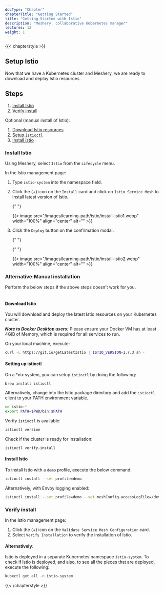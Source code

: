 ```yaml
---
docType: "Chapter"
chapterTitle: "Getting Started"
title: "Getting Started with Istio"
description: "Meshery, collaborative Kubernetes manager"
lectures: 12
weight: 1
---
```


{{< chapterstyle >}}

<h2 class="chapter-sub-heading">Setup Istio </h2>

Now that we have a Kubernetes cluster and Meshery, we are ready to download and deploy Istio resources.

<h2 class="chapter-sub-heading">Steps</h2>

1. [Install Istio](#1)
1. [Verify install](#2)

Optional (manual install of Istio):

1. [Download Istio resources](#1.1)
1. [Setup `istioctl`](#1.2)
1. [Install istio](#1.3)

<h3 class="chapter-sub-heading">
  <a name="1">Install Istio</a>
</h3>

Using Meshery, select `Istio` from the `Lifecycle` menu.

In the Istio management page:

1. Type `istio-system` into the namespace field.
2. Click the (+) icon on the `Install` card and click on `Istio Service Mesh` to install latest version of Istio.

   {" "}

   {{< image src="/images/learning-path/istio/install-istio1.webp" width="100%" align="center" alt="" >}}

3. Click the `Deploy` button on the confirmation modal.

   {" "}

   {" "}

   {{< image src="/images/learning-path/istio/install-istio2.webp" width="100%" align="center" alt="" >}}

<h3>Alternative:Manual installation</h3>
Perform the below steps if the above steps doesn't work for you.

<br />
<br />

<h4 class="chapter-alt-heading">
  <a name="1.1">Download Istio</a>
</h4>

You will download and deploy the latest Istio resources on your Kubernetes cluster.

**_Note to Docker Desktop users:_** Please ensure your Docker VM has at least 4GiB of Memory, which is required for all services to run.

On your local machine, execute:

```sh
curl -L https://git.io/getLatestIstio | ISTIO_VERSION=1.7.3 sh -
```

<h4 class="chapter-alt-heading">
  <a name="1.2">Setting up istioctl</a>
</h4>

On a \*nix system, you can setup `istioctl` by doing the following:

```sh
brew install istioctl
```

Alternatively, change into the Istio package directory and add the `istioctl` client to your PATH environment variable.

```sh
cd istio-*
export PATH=$PWD/bin:$PATH
```

Verify `istioctl` is available:

```sh
istioctl version
```

Check if the cluster is ready for installation:

```sh
istioctl verify-install
```

<h4 class="chapter-alt-heading">
  <a name="1.3">Install Istio</a>
</h4>

To install Istio with a `demo` profile, execute the below command.

```sh
istioctl install --set profile=demo
```

Alternatively, with Envoy logging enabled:

```sh
istioctl install --set profile=demo --set meshConfig.accessLogFile=/dev/stdout
```

<h3 class="chapter-sub-heading">
  <a name="2">Verify install</a>
</h3>

In the Istio management page:

1. Click the (+) icon on the `Validate Service Mesh Configuration` card.
1. Select `Verify Installation` to verify the installation of Istio.

<h4 class="chapter-alt-heading">Alternatively:</h4>

Istio is deployed in a separate Kubernetes namespace `istio-system`. To check if Istio is deployed, and also, to see all the pieces that are deployed, execute the following:

```sh
kubectl get all -n istio-system
```

{{< /chapterstyle >}}
